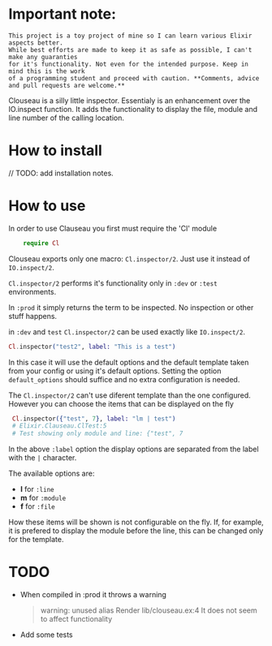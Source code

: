 # Important note:
    This project is a toy project of mine so I can learn various Elixir aspects better.
    While best efforts are made to keep it as safe as possible, I can't make any guaranties
    for it's functionality. Not even for the intended purpose. Keep in mind this is the work
    of a programming student and proceed with caution. **Comments, advice and pull requests are welcome.**

Clouseau is a silly little inspector. Essentialy is an enhancement over the IO.inspect function.
It adds the functionality to display the file, module and line number of the calling location.

# How to install

// TODO: add installation notes.


# How to use

In order to use Clauseau you first must require the 'Cl' module

```elixir
    require Cl
```

Clouseau exports only one macro: `Cl.inspector/2`. Just use it instead of `IO.inspect/2`.

`Cl.inspector/2` performs it's functionality only in `:dev` or `:test` environments.

In `:prod` it simply returns the term to be inspected. No inspection or other stuff happens.

in `:dev` and `test` `Cl.inspector/2` can be used exactly like `IO.inspect/2`.

```elixir
Cl.inspector("test2", label: "This is a test")
```

In this case it will use the default options and the default template taken from your config
or using it's default options. Setting the option `default_options` should suffice and no extra
configuration is needed.

The `Cl.inspector/2` can't use diferent template than the one configured. However you can choose
the items that can be displayed on the fly

```elixir
 Cl.inspector({"test", 7}, label: "lm | test")
 # Elixir.Clauseau.ClTest:5
 # Test showing only module and line: {"test", 7
 ```

In the above `:label` option the display options are separated from the label with the `|` character.

 The available options are:

 * **l** for `:line`
 * **m** for `:module`
 * **f** for `:file`

How these items will be shown is not configurable on the fly. If, for example, it is prefered to display
the module before the line, this can be changed only for the template.


# TODO
* When compiled in :prod it throws a warning
   > warning: unused alias Render
     lib/clouseau.ex:4
   It does not seem to affect functionality
* Add some tests



